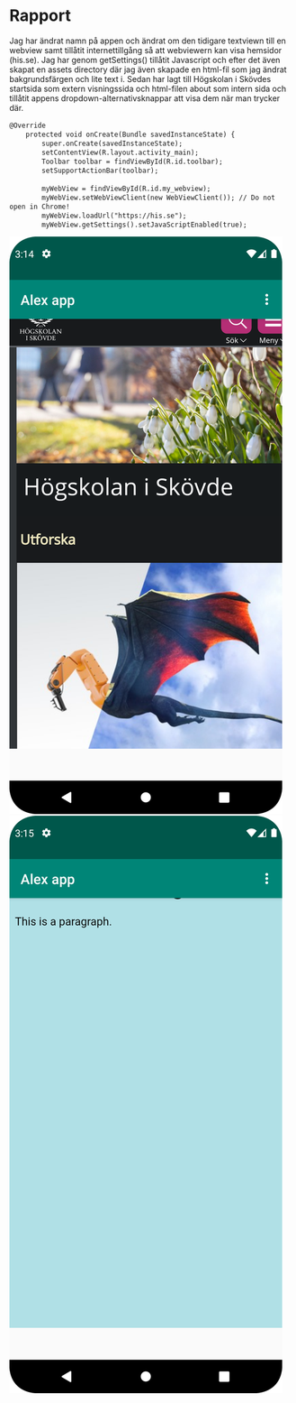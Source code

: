 
# Rapport

Jag har ändrat namn på appen och ändrat om den tidigare textviewn till en webview samt tillåtit internettillgång så att webviewern kan visa hemsidor (his.se). Jag har genom getSettings() tillåtit Javascript och efter det även skapat en assets directory där jag även skapade en html-fil som jag ändrat bakgrundsfärgen och lite text i. Sedan har lagt till Högskolan i Skövdes startsida som extern visningssida och html-filen about som intern sida och tillåtit appens dropdown-alternativsknappar att visa dem när man trycker där.

```
@Override
    protected void onCreate(Bundle savedInstanceState) {
        super.onCreate(savedInstanceState);
        setContentView(R.layout.activity_main);
        Toolbar toolbar = findViewById(R.id.toolbar);
        setSupportActionBar(toolbar);

        myWebView = findViewById(R.id.my_webview);
        myWebView.setWebViewClient(new WebViewClient()); // Do not open in Chrome!
        myWebView.loadUrl("https://his.se");
        myWebView.getSettings().setJavaScriptEnabled(true);
```


![](Screenshot_20240328_151503.png)
![](Screenshot_20240328_151553.png)
